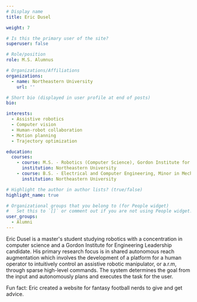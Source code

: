 ```yaml
---
# Display name
title: Eric Dusel

weight: 7

# Is this the primary user of the site?
superuser: false

# Role/position
role: M.S. Alumnus

# Organizations/Affiliations
organizations:
  - name: Northeastern University
    url: ''

# Short bio (displayed in user profile at end of posts)
bio:

interests:
  - Assistive robotics
  - Computer vision
  - Human-robot collaboration  
  - Motion planning
  - Trajectory optimization

education:
  courses:
    - course: M.S. - Robotics (Computer Science), Gordon Institute for Engineering Leadership Candidate
      institution: Northeastern University
    - course: B.S. - Electrical and Computer Engineering, Minor in Mechanical Engineering
      institution: Northeastern University  

# Highlight the author in author lists? (true/false)
highlight_name: true

# Organizational groups that you belong to (for People widget)
#   Set this to `[]` or comment out if you are not using People widget.
user_groups:
  - Alumni
---
```


Eric Dusel is a master's student studying robotics with a concentration in computer science and a Gordon Institute for Engineering Leadership candidate. His primary research focus is in shared autonomous reach augmentation which involves the development of a platform for a human operator to intuitively control an assistive robotic manipulator, or a.r.m, through sparse high-level commands. The system determines the goal from the input and autonomously plans and executes the task for the user.  

Fun fact: Eric created a website for fantasy football nerds to give and get advice.
